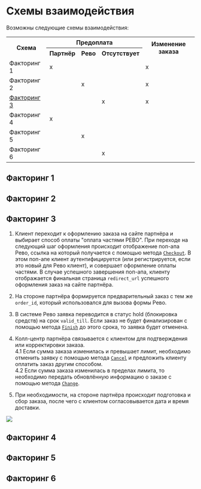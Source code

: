 # Схемы взаимодействия

Возможны следующие схемы взаимодействия:

<table border="0" align="center">
  <tr>
    <th rowspan="2">Схема</th>
    <th colspan="3" align="center">Предоплата</th>
    <th rowspan="2">Изменение заказа</th>
  </tr>
  <tr>
    <th>Партнёр</th>
    <th>Рево</th>
    <th>Отсутствует</th>
  </tr>
  <tr>
    <td>Факторинг 1</td>
    <td>х</td>
    <td></td>
    <td></td>
    <td>х</td>
  </tr>
  <tr>
    <td>Факторинг 2</td>
    <td></td>
    <td>x</td>
    <td></td>
    <td>х</td>
  </tr>
  <tr>
    <td><a href="http://localhost:4567/#3">Факторинг 3</a></td>
    <td></td>
    <td></td>
    <td>x</td>
    <td>х</td>
  </tr>
  <tr>
    <td>Факторинг 4</td>
    <td>х</td>
    <td></td>
    <td></td>
    <td></td>
  </tr>
  <tr>
    <td>Факторинг 5</td>
    <td></td>
    <td>x</td>
    <td></td>
    <td></td>
  </tr>
  <tr>
    <td>Факторинг 6</td>
    <td></td>
    <td></td>
    <td>x</td>
    <td></td>
  </tr>
</table>

## Факторинг 1

## Факторинг 2

## Факторинг 3

1. Клиент переходит к оформлению заказа на сайте партнёра и выбирает способ оплаты "оплата частями РЕВО". При переходе на следующий шаг оформления происходит отображение поп-апа Рево, ссылка на который получается с помощью метода <a href="#Checkout">`Checkout`</a>. В этом поп-апе клиент аутентифицируется (или регистрируется, если это новый для Рево клиент), и совершает оформление оплаты частями. В случае успешного завершения поп-апа, клиенту отображается финальная страница `redirect_url` успешного оформления заказ на сайте партнёра.

2. На стороне партнёра формируется предварительный заказ с тем же `order_id`, который использовался для вызова формы Рево.

3. В системе Рево заявка переводится в статус hold (блокировка средств) на срок `valid_till`. Если заказ не будет финализирован с помощью метода <a href="#finish">`Finish`</a> до этого срока, то заявка будет отменена.

4. Колл-центр партнёра связывается с клиентом для подтверждения или корректировки заказа.<BR>
4.1 Если сумма заказа изменилась и превышает лимит, необходимо отменить заявку с помощью метода <a href="#Cancel">`Cancel`</a> и предложить клиенту оплатить заказ другим способом.<BR>
4.2 Если сумма заказа изменилась в пределах лимита, то необходимо передать обновлённую информацию о заказе с помощью метода <a href="#Change">`Change`</a>.<BR>

5. При необходимости, на стороне партнёра происходит подготовка и сбор заказа, после чего с клиентом согласовывается дата и время доставки.

<img src="images/F3.png">

## Факторинг 4

## Факторинг 5

## Факторинг 6
